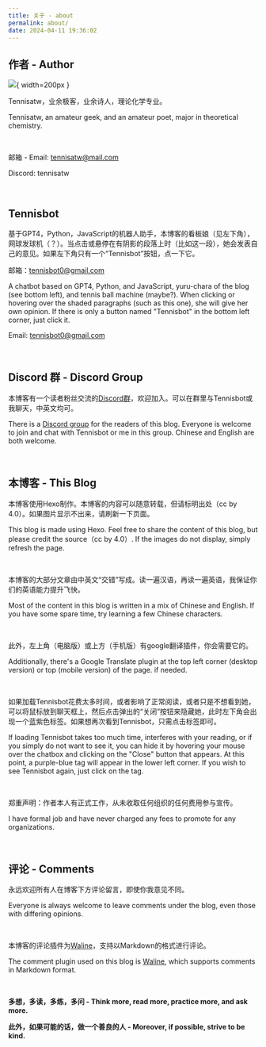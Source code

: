 ```yaml
---
title: 关于 - about
permalink: about/
date: 2024-04-11 19:36:02
---
```


## 作者 - Author

![](../images/avatar.png){ width=200px }

Tennisatw，业余极客，业余诗人，理论化学专业。

Tennisatw, an amateur geek, and an amateur poet, major in theoretical chemistry.

<br>

邮箱 - Email: tennisatw@mail.com

Discord: tennisatw

<br>

## Tennisbot
<p class="tennisbot" id="这一段是在说我哦">基于GPT4，Python，JavaScript的机器人助手，本博客的看板娘（见左下角），网球发球机（？）。当点击或悬停在有阴影的段落上时（比如这一段），她会发表自己的意见。如果左下角只有一个“Tennisbot”按钮，点一下它。</p>

邮箱：tennisbot0@gmail.com

<p class="tennisbot" id="It's talking about me">A chatbot based on GPT4, Python, and JavaScript, yuru-chara of the blog (see bottom left), and tennis ball machine (maybe?). When clicking or hovering over the shaded paragraphs (such as this one), she will give her own opinion.
If there is only a button named "Tennisbot" in the bottom left corner, just click it.</p>

Email: tennisbot0@gmail.com

<br>

## Discord 群 - Discord Group

本博客有一个读者粉丝交流的[Discord群](https://discord.gg/trCwuPYvG2)，欢迎加入。可以在群里与Tennisbot或我聊天，中英文均可。

There is a [Discord group](https://discord.gg/trCwuPYvG2) for the readers of this blog. Everyone is welcome to join and chat with Tennisbot or me in this group. Chinese and English are both welcome.

<br>

## 本博客 - This Blog

本博客使用Hexo制作。本博客的内容可以随意转载，但请标明出处（cc by 4.0）。如果图片显示不出来，请刷新一下页面。

This blog is made using Hexo. Feel free to share the content of this blog, but please credit the source（cc by 4.0）. If the images do not display, simply refresh the page.

<br>

本博客的大部分文章由中英文“交错”写成。读一遍汉语，再读一遍英语，我保证你们的英语能力提升飞快。

Most of the content in this blog is written in a mix of Chinese and English. If you have some spare time, try learning a few Chinese characters.

<br>

此外，左上角（电脑版）或上方（手机版）有google翻译插件，你会需要它的。

Additionally, there's a Google Translate plugin at the top left corner (desktop version) or top (mobile version) of the page. if needed.

<br>

<p class="tennisbot" id="😿">如果加载Tennisbot花费太多时间，或者影响了正常阅读，或者只是不想看到她，可以将鼠标放到聊天框上，然后点击弹出的“关闭”按钮来隐藏她，此时左下角会出现一个蓝紫色标签。如果想再次看到Tennisbot，只需点击标签即可。</p>

<p class="tennisbot" id="😿">If loading Tennisbot takes too much time, interferes with your reading, or if you simply do not want to see it, you can hide it by hovering your mouse over the chatbox and clicking on the "Close" button that appears. At this point, a purple-blue tag will appear in the lower left corner. If you wish to see Tennisbot again, just click on the tag. </p>

<br>

郑重声明：作者本人有正式工作，从未收取任何组织的任何费用参与宣传。

I have formal job and have never charged any fees to promote for any organizations.

<br>

## 评论 - Comments

永远欢迎所有人在博客下方评论留言，即使你我意见不同。

Everyone is always welcome to leave comments under the blog, even those with differing opinions.

<br>

本博客的评论插件为[Waline](https://waline.js.org/)，支持以Markdown的格式进行评论。

The comment plugin used on this blog is [Waline](https://waline.js.org/en/), which supports comments in Markdown format.

<br>

**多想，多读，多练，多问 - Think more, read more, practice more, and ask more.**

**此外，如果可能的话，做一个善良的人 - Moreover, if possible, strive to be kind.**